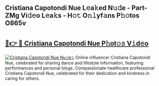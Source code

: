 ## Cristiana Capotondi Nue L𝚎a𝚔ed N𝚞𝚍e - Part-ZMg Vi𝚍𝚎o L𝚎a𝚔s - H𝚘𝚝 O𝚗𝚕yf𝚊ns P𝚑𝚘tos O865v

# <h2><a href="http://kf8bf5.oniu.top/?m=Cristiana+Capotondi+Nue">🔗👉 🔴 Cristiana Capotondi Nue P𝚑ot𝚘𝚜 V𝚒d𝚎o</a></h2>

[![Cristiana Capotondi Nue Nu𝚍e𝚜](https://i.imgur.com/0qMVB7G.gif)](http://kf8bf5.oniu.top/?m=Cristiana+Capotondi+Nue)
Online influencer Cristiana Capotondi Nue, celebrated for sharing dance and lifestyle information, featuring performances and personal blogs. Compassionate healthcare professional Cristiana Capotondi Nue, celebrated for their dedication and kindness in caring for others.  

